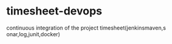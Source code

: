 # timesheet-devops

continuous integration of the project timesheet(jenkinsmaven,s onar,log,junit,docker)    
